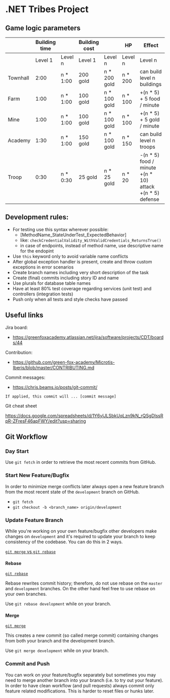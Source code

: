 # .NET Tribes Project

## Game logic parameters
|        |Building time   ||Building cost       ||HP     |Effect                                                         |
|--------|-------|---------|--------|------------|-------|---------------------------------------------------------------|
|        |Level 1|Level n  |Level 1 |Level n     |Level n|Level n                                                        |
|Townhall|2:00   |n * 1:00 |200 gold|n * 200 gold|n * 200|can build level n buildings                                    |
|Farm    |1:00   |n * 1:00 |100 gold|n * 100 gold|n * 100|+(n * 5) + 5 food / minute                                     |
|Mine    |1:00   |n * 1:00 |100 gold|n * 100 gold|n * 100|+(n * 5) + 5 gold / minute                                     |
|Academy |1:30   |n * 1:00 |150 gold|n * 100 gold|n * 150|can build level n troops                                       |
|Troop   |0:30   |n * 0:30 |25 gold |n * 25 gold |n * 20 |-(n * 5) food / minute<br>+(n * 10) attack<br>+(n * 5) defense |


## Development rules:

- For testing use this syntax wherever possible: 
  - [MethodName_StateUnderTest_ExpectedBehavior]
  - like: `checkCredentialValidity_WithValidCredentials_ReturnsTrue()`
  - in case of endpoints, instead of method name, use descriptive name for the endopint
- Use `this` keyword only to avoid variable name conflicts
- After global exception handler is present, create and throw custom exceptions in error scenarios
- Create branch names including very short description of the task
- Create (final) commits including story ID and name
- Use plurals for database table names
- Have at least 80% test coverage regarding services (unit test) and controllers (integration tests)
- Push only when all tests and style checks have passed

## Useful links


Jira board:

- https://greenfoxacademy.atlassian.net/jira/software/projects/CDT/boards/44


Contribution:

- https://github.com/green-fox-academy/Microtis-Iberis/blob/master/CONTRIBUTING.md

Commit messages:

- https://chris.beams.io/posts/git-commit/

`If applied, this commit will ... [commit message]`

Git cheat sheet

https://docs.google.com/spreadsheets/d/1Y6ylJLSbkUqLzn9kN_rQSgDlssRpR-ZFresF46apFWY/edit?usp=sharing

## Git Workflow

### Day Start

Use `git fetch` in order to retrieve the most recent commits from GitHub.

### Start New Feature/Bugfix

In order to minimize merge conflicts later always open a new feature branch from the most recent state of the `development` branch on GitHub.

- `git fetch`
- `git checkout -b <branch_name> origin/development`

### Update Feature Branch

While you're working on your own feature/bugfix other developers make changes on `development` and it's required to update your branch to keep consistency of the codebase. You can do this in 2 ways.

[`git merge` vs `git rebase`](https://www.atlassian.com/git/tutorials/merging-vs-rebasing)

#### Rebase

[`git rebase`](https://www.atlassian.com/git/tutorials/rewriting-history/git-rebase)

Rebase rewrites commit history; therefore, do not use rebase on the `master` and `development` branches.
On the other hand feel free to use rebase on your own branches.

Use `git rebase development` while on your branch.

#### Merge

[`git merge`](https://www.atlassian.com/git/tutorials/using-branches/git-merge)

This creates a new commit (so called merge commit) containing changes from both your branch and the development branch.

Use `git merge development` while on your branch.

### Commit and Push

You can work on your feature/bugfix separately but sometimes you may need to merge another branch into your branch (i.e. to try out your feature). In order to have clean workflow (and pull requests) always commit only feature related modifications. This is harder to reset files or hunks later.
